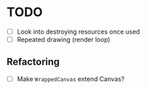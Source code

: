 # TODO

- [ ] Look into destroying resources once used
- [ ] Repeated drawing (render loop)

## Refactoring

- [ ] Make `WrappedCanvas` extend Canvas?
